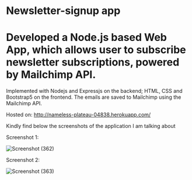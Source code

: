 # Newsletter-signup app

# Developed a Node.js based Web App, which allows user to subscribe newsletter subscriptions, powered by Mailchimp API.

Implemented with Nodejs and Expressjs on the backend; HTML, CSS and Bootstrap5 on the frontend. The emails are saved to Mailchimp using the Mailchimp API.

Hosted on: http://nameless-plateau-04838.herokuapp.com/

Kindly find below the screenshots of the application I am talking about

Screenshot 1:

![Screenshot (362)](https://user-images.githubusercontent.com/95920112/177342289-55db4f67-6366-4951-9be6-0ec06a88fb7e.png)

Screenshot 2:

![Screenshot (363)](https://user-images.githubusercontent.com/95920112/177342304-92f96b8a-3c5d-4bb2-8ec8-5beff46f315e.png)
